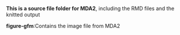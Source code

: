 **This is a source file folder for MDA2**, including the RMD files and the knitted output

**figure-gfm**:Contains the image file from MDA2
